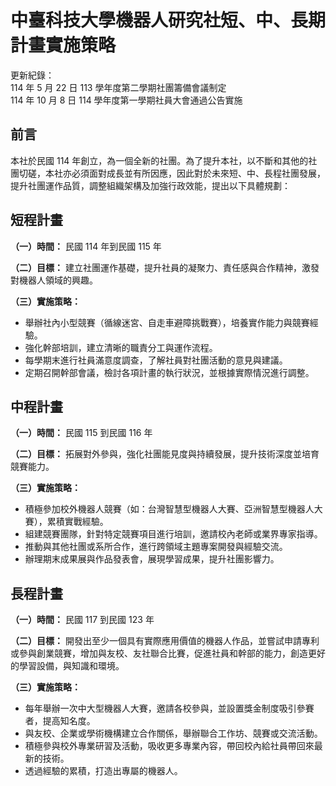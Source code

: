 # 中臺科技大學機器人研究社短、中、長期計畫實施策略

更新紀錄：  
114 年 5 月 22 日 113 學年度第二學期社團籌備會議制定  
114 年 10 月 8 日 114 學年度第一學期社員大會通過公告實施  

## 前言

本社於民國 114 年創立，為一個全新的社團。為了提升本社，以不斷和其他的社團切磋，本社亦必須面對成長並有所因應，因此對於未來短、中、長程社團發展，提升社團運作品質，調整組織架構及加強行政效能，提出以下具體規劃：

## 短程計畫

**（一）時間：** 民國 114 年到民國 115 年

**（二）目標：** 建立社團運作基礎，提升社員的凝聚力、責任感與合作精神，激發對機器人領域的興趣。

**（三）實施策略：**

- 舉辦社內小型競賽（循線迷宮、自走車避障挑戰賽），培養實作能力與競賽經驗。
- 強化幹部培訓，建立清晰的職責分工與運作流程。
- 每學期末進行社員滿意度調查，了解社員對社團活動的意見與建議。
- 定期召開幹部會議，檢討各項計畫的執行狀況，並根據實際情況進行調整。

## 中程計畫

**（一）時間：** 民國 115 到民國 116 年

**（二）目標：** 拓展對外參與，強化社團能見度與持續發展，提升技術深度並培育競賽能力。

**（三）實施策略：**

- 積極參加校外機器人競賽（如：台灣智慧型機器人大賽、亞洲智慧型機器人大賽），累積實戰經驗。
- 組建競賽團隊，針對特定競賽項目進行培訓，邀請校內老師或業界專家指導。
- 推動與其他社團或系所合作，進行跨領域主題專案開發與經驗交流。
- 辦理期末成果展與作品發表會，展現學習成果，提升社團影響力。

## 長程計畫

**（一）時間：** 民國 117 到民國 123 年

**（二）目標：** 開發出至少一個具有實際應用價值的機器人作品，並嘗試申請專利或參與創業競賽，增加與友校、友社聯合比賽，促進社員和幹部的能力，創造更好的學習設備，與知識和環境。

**（三）實施策略：**

- 每年舉辦一次中大型機器人大賽，邀請各校參與，並設置獎金制度吸引參賽者，提高知名度。
- 與友校、企業或學術機構建立合作關係，舉辦聯合工作坊、競賽或交流活動。
- 積極參與校外專業研習及活動，吸收更多專業內容，帶回校內給社員帶回來最新的技術。
- 透過經驗的累積，打造出專屬的機器人。

